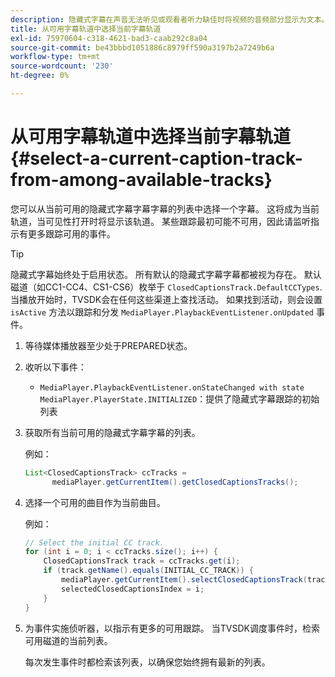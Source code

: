 ```yaml
---
description: 隐藏式字幕在声音无法听见或观看者听力缺佳时将视频的音频部分显示为文本。
title: 从可用字幕轨道中选择当前字幕轨道
exl-id: 75970604-c318-4621-bad3-caab292c8a04
source-git-commit: be43bbbd1051886c8979ff590a3197b2a7249b6a
workflow-type: tm+mt
source-wordcount: '230'
ht-degree: 0%

---
```


# 从可用字幕轨道中选择当前字幕轨道{#select-a-current-caption-track-from-among-available-tracks}

您可以从当前可用的隐藏式字幕字幕字幕的列表中选择一个字幕。 这将成为当前轨道，当可见性打开时将显示该轨道。 某些跟踪最初可能不可用，因此请监听指示有更多跟踪可用的事件。

>[!TIP]
>
>隐藏式字幕始终处于启用状态。 所有默认的隐藏式字幕字幕都被视为存在。 默认磁道（如CC1-CC4、CS1-CS6）枚举于 `ClosedCaptionsTrack.DefaultCCTypes`. 当播放开始时，TVSDK会在任何这些渠道上查找活动。 如果找到活动，则会设置 `isActive` 方法以跟踪和分发 `MediaPlayer.PlaybackEventListener.onUpdated` 事件。

1. 等待媒体播放器至少处于PREPARED状态。
1. 收听以下事件：

   * `MediaPlayer.PlaybackEventListener.onStateChanged with state MediaPlayer.PlayerState.INITIALIZED`：提供了隐藏式字幕跟踪的初始列表

1. 获取所有当前可用的隐藏式字幕字幕的列表。

   例如：

   ```java
   List<ClosedCaptionsTrack> ccTracks = 
         mediaPlayer.getCurrentItem().getClosedCaptionsTracks();
   ```

1. 选择一个可用的曲目作为当前曲目。

   例如：

   ```java
   // Select the initial CC track. 
   for (int i = 0; i < ccTracks.size(); i++) { 
       ClosedCaptionsTrack track = ccTracks.get(i); 
       if (track.getName().equals(INITIAL_CC_TRACK)) { 
           mediaPlayer.getCurrentItem().selectClosedCaptionsTrack(track); 
           selectedClosedCaptionsIndex = i; 
       } 
   }
   ```

1. 为事件实施侦听器，以指示有更多的可用跟踪。 当TVSDK调度事件时，检索可用磁道的当前列表。

   每次发生事件时都检索该列表，以确保您始终拥有最新的列表。
